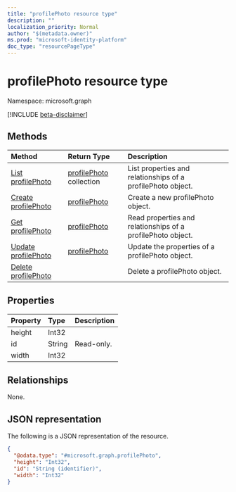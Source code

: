 ```yaml
---
title: "profilePhoto resource type"
description: ""
localization_priority: Normal
author: "$(metadata.owner)"
ms.prod: "microsoft-identity-platform"
doc_type: "resourcePageType"
---
```


# profilePhoto resource type

Namespace: microsoft.graph

[!INCLUDE [beta-disclaimer](../../includes/beta-disclaimer.md)]

## Methods

| Method                                               | Return Type                                | Description                                                 |
| :--------------------------------------------------- | :----------------------------------------- | :---------------------------------------------------------- |
| [List profilePhoto](../api/profilephoto-list.md)     | [profilePhoto](profilePhoto.md) collection | List properties and relationships of a profilePhoto object. |
| [Create profilePhoto](../api/profilephoto-create.md) | [profilePhoto](profilePhoto.md)            | Create a new profilePhoto object.                           |
| [Get profilePhoto](../api/profilephoto-get.md)       | [profilePhoto](profilePhoto.md)            | Read properties and relationships of a profilePhoto object. |
| [Update profilePhoto](../api/profilephoto-update.md) | [profilePhoto](profilePhoto.md)            | Update the properties of a profilePhoto object.             |
| [Delete profilePhoto](../api/profilephoto-delete.md) |                                            | Delete a profilePhoto object.                               |

## Properties

| Property | Type   | Description |
| :------- | :----- | :---------- |
| height   | Int32  |             |
| id       | String | Read-only.  |
| width    | Int32  |             |

## Relationships

None.

## JSON representation

The following is a JSON representation of the resource.

<!-- {
  "blockType": "resource",
  "keyProperty": "id",
  "@odata.type": "microsoft.graph.profilePhoto",
  "baseType": "microsoft.graph.entity",
  "openType": False
}
-->

```json
{
  "@odata.type": "#microsoft.graph.profilePhoto",
  "height": "Int32",
  "id": "String (identifier)",
  "width": "Int32"
}
```
